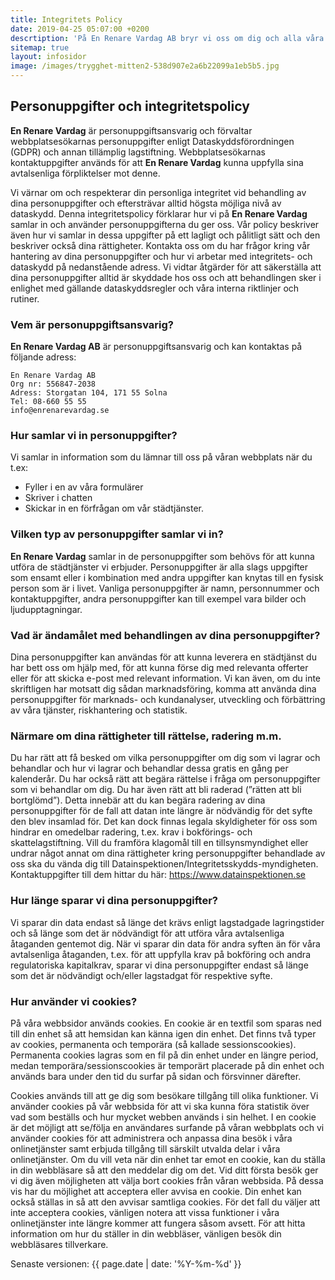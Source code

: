 ```yaml
---
title: Integritets Policy
date: 2019-04-25 05:07:00 +0200
descrtiption: 'På En Renare Vardag AB bryr vi oss om dig och alla våra kunder. Här finner du våran sekretess policy och hur vi hanterar dina personuppgifter.'
sitemap: true
layout: infosidor
image: /images/trygghet-mitten2-538d907e2a6b22099a1eb5b5.jpg
---
```

## Personuppgifter och integritetspolicy

**En Renare Vardag** är personuppgiftsansvarig och förvaltar webbplatsesökarnas personuppgifter enligt Dataskyddsförordningen (GDPR) och annan tillämplig lagstiftning. Webbplatsesökarnas kontaktuppgifter används för att **En Renare Vardag** kunna uppfylla sina avtalsenliga förpliktelser mot denne. 

Vi värnar om och respekterar din personliga integritet vid behandling av dina personuppgifter och eftersträvar alltid högsta möjliga nivå av dataskydd. Denna integritetspolicy förklarar hur vi på **En Renare Vardag** samlar in och använder personuppgifterna du ger oss. Vår policy beskriver även hur vi samlar in dessa uppgifter på ett lagligt och pålitligt sätt och den beskriver också dina rättigheter. Kontakta oss om du har frågor kring vår hantering av dina personuppgifter och hur vi arbetar med integritets- och dataskydd på nedanstående adress.
Vi vidtar åtgärder för att säkerställa att dina personuppgifter alltid är skyddade hos oss och att behandlingen sker i enlighet med gällande dataskyddsregler och våra interna riktlinjer och rutiner.

### Vem är personuppgiftsansvarig?
**En Renare Vardag AB** är personuppgiftsansvarig och kan kontaktas på följande adress:
```
En Renare Vardag AB
Org nr: 556847-2038
Adress: Storgatan 104, 171 55 Solna
Tel: 08-660 55 55
info@enrenarevardag.se
```

### Hur samlar vi in personuppgifter?
Vi samlar in information som du lämnar till oss på våran webbplats när du t.ex: 
- Fyller i en av våra formulärer
- Skriver i chatten
- Skickar in en förfrågan om vår städtjänster.

### Vilken typ av personuppgifter samlar vi in?
**En Renare Vardag** samlar in de personuppgifter som behövs för att kunna utföra de städtjänster vi erbjuder.
Personuppgifter är alla slags uppgifter som ensamt eller i kombination med andra uppgifter kan knytas till en fysisk person som är i livet. Vanliga personuppgifter är namn, personnummer och kontaktuppgifter, andra personuppgifter kan till exempel vara bilder och ljudupptagningar.

### Vad är ändamålet med behandlingen av dina personuppgifter?
Dina personuppgifter kan användas för att kunna leverera en städtjänst du har bett oss om hjälp med, för att kunna förse dig med relevanta offerter eller för att skicka e-post med relevant information. Vi kan även, om du inte skriftligen har motsatt dig sådan marknadsföring, komma att använda dina personuppgifter för marknads- och kundanalyser, utveckling och förbättring av våra tjänster, riskhantering och statistik.

### Närmare om dina rättigheter till rättelse, radering m.m.
Du har rätt att få besked om vilka personuppgifter om dig som vi lagrar och behandlar och hur vi lagrar och behandlar dessa gratis en gång per kalenderår. Du har också rätt att begära rättelse i fråga om personuppgifter som vi behandlar om dig. Du har även rätt att bli raderad (”rätten att bli bortglömd”). Detta innebär att du kan begära radering av dina personuppgifter för de fall att datan inte längre är nödvändig för det syfte den blev insamlad för. Det kan dock finnas legala skyldigheter för oss som hindrar en omedelbar radering, t.ex. krav i bokförings- och skattelagstiftning.
Vill du framföra klagomål till en tillsynsmyndighet eller undrar något annat om dina rättigheter kring personuppgifter behandlade av oss ska du vända dig till Datainspektionen/Integritetsskydds-myndigheten. Kontaktuppgifter till dem hittar du här: <https://www.datainspektionen.se>

### Hur länge sparar vi dina personuppgifter?
Vi sparar din data endast så länge det krävs enligt lagstadgade lagringstider och så länge som det är nödvändigt för att utföra våra avtalsenliga åtaganden gentemot dig. När vi sparar din data för andra syften än för våra avtalsenliga åtaganden, t.ex. för att uppfylla krav på bokföring och andra regulatoriska kapitalkrav, sparar vi dina personuppgifter endast så länge som det är nödvändigt och/eller lagstadgat för respektive syfte.

### Hur använder vi cookies?
På våra webbsidor används cookies. En cookie är en textfil som sparas ned till din enhet så att hemsidan kan känna igen din enhet. Det finns två typer av cookies, permanenta och temporära (så kallade sessionscookies).
Permanenta cookies lagras som en fil på din enhet under en längre period, medan temporära/sessionscookies är temporärt placerade på din enhet och används bara under den tid du surfar på sidan och försvinner därefter.

Cookies används till att ge dig som besökare tillgång till olika funktioner. Vi använder cookies på vår webbsida för att vi ska kunna föra statistik över vad som beställs och hur mycket webben används i sin helhet. I en cookie är det möjligt att se/följa en användares surfande på våran webbplats och vi använder cookies för att administrera och anpassa dina besök i våra onlinetjänster samt erbjuda tillgång till särskilt utvalda delar i våra onlinetjänster. 
Om du vill veta när din enhet tar emot en cookie, kan du ställa in din webbläsare så att den meddelar dig om det. Vid ditt första besök ger vi dig även möjligheten att välja bort cookies från våran webbsida. På dessa vis har du möjlighet att acceptera eller avvisa en cookie. Din enhet kan också ställas in så att den avvisar samtliga cookies. För det fall du väljer att inte acceptera cookies, vänligen notera att vissa funktioner i våra onlinetjänster inte längre kommer att fungera såsom avsett. För att hitta information om hur du ställer in din webbläser, vänligen besök din webbläsares tillverkare.

Senaste versionen: {{ page.date | date: '%Y-%m-%d' }}



<br /><br /><br /><br /><br />